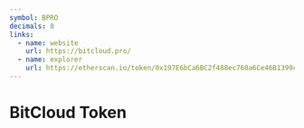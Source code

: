 ```yaml
---
symbol: BPRO
decimals: 8
links:
  - name: website
    url: https://bitcloud.pro/
  - name: explorer
    url: https://etherscan.io/token/0x197E6bCa6BC2f488ec760a6Ce46B1399cd2954b0
---
```


# BitCloud Token
